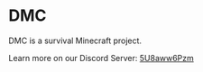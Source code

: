 # DMC

DMC is a survival Minecraft project.

Learn more on our Discord Server: [5U8aww6Pzm](https://discord.gg/5U8aww6Pzm)
